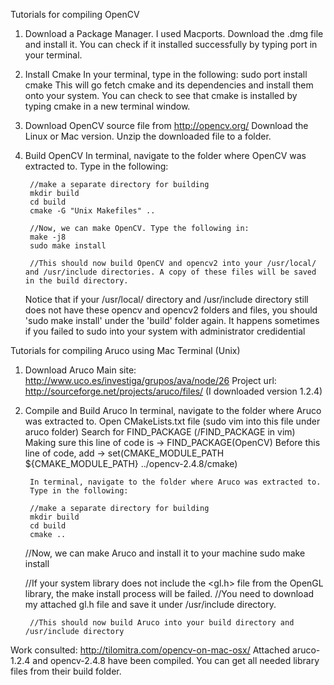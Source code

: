 Tutorials for compiling OpenCV

1. Download a Package Manager.
        I used Macports. Download the .dmg file and install it. You can check if it installed successfully by typing port in your terminal.
2. Install Cmake
        In your terminal, type in the following: sudo port install cmake
        This will go fetch cmake and its dependencies and install them onto your system. You can check to see that cmake is installed by typing cmake in a new terminal window.
3. Download OpenCV source file from http://opencv.org/
        Download the Linux or Mac version. Unzip the downloaded file to a folder.
4. Build OpenCV
        In terminal, navigate to the folder where OpenCV was extracted to. Type in the following:

        //make a separate directory for building
        mkdir build
        cd build
        cmake -G "Unix Makefiles" ..

        //Now, we can make OpenCV. Type the following in:
        make -j8
        sudo make install

        //This should now build OpenCV and opencv2 into your /usr/local/ and /usr/include directories. A copy of these files will be saved in the build directory.

	Notice that if your /usr/local/ directory and /usr/include directory still does not have these opencv and opencv2 folders and files, you should 'sudo make install' under the 'build' folder again. It happens sometimes if you failed to sudo into your system with administrator credidential

Tutorials for compiling Aruco using Mac Terminal (Unix)

1. Download Aruco
        Main site: http://www.uco.es/investiga/grupos/ava/node/26
        Project url: http://sourceforge.net/projects/aruco/files/
        (I downloaded version 1.2.4)

2. Compile and Build Aruco
        In terminal, navigate to the folder where Aruco was extracted to.
        Open CMakeLists.txt file (sudo vim into this file under aruco folder)
        Search for FIND_PACKAGE (/FIND_PACKAGE in vim)
        Making sure this line of code is -> FIND_PACKAGE(OpenCV)
        Before this line of code, add -> set(CMAKE_MODULE_PATH ${CMAKE_MODULE_PATH} ../opencv-2.4.8/cmake)

        In terminal, navigate to the folder where Aruco was extracted to.
        Type in the following:

        //make a separate directory for building
        mkdir build
        cd build
        cmake ..
	
	//Now, we can make Aruco and install it to your machine
	sudo make install

	//If your system library does not include the <gl.h> file from the OpenGL library, the make install process will be failed.
	//You need to download my attached gl.h file and save it under /usr/include directory.

        //This should now build Aruco into your build directory and /usr/include directory
	

Work consulted: http://tilomitra.com/opencv-on-mac-osx/
Attached aruco-1.2.4 and opencv-2.4.8 have been compiled. You can get all needed library files from their build folder.
